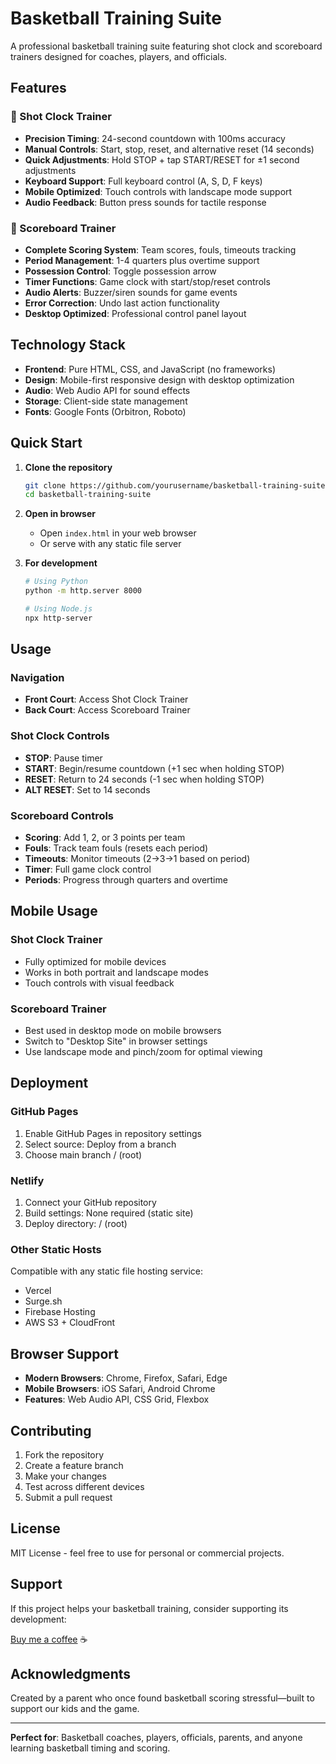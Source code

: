 # Basketball Training Suite

A professional basketball training suite featuring shot clock and scoreboard trainers designed for coaches, players, and officials.

## Features

### 🏀 Shot Clock Trainer
- **Precision Timing**: 24-second countdown with 100ms accuracy
- **Manual Controls**: Start, stop, reset, and alternative reset (14 seconds)
- **Quick Adjustments**: Hold STOP + tap START/RESET for ±1 second adjustments
- **Keyboard Support**: Full keyboard control (A, S, D, F keys)
- **Mobile Optimized**: Touch controls with landscape mode support
- **Audio Feedback**: Button press sounds for tactile response

### 🏀 Scoreboard Trainer
- **Complete Scoring System**: Team scores, fouls, timeouts tracking
- **Period Management**: 1-4 quarters plus overtime support
- **Possession Control**: Toggle possession arrow
- **Timer Functions**: Game clock with start/stop/reset controls
- **Audio Alerts**: Buzzer/siren sounds for game events
- **Error Correction**: Undo last action functionality
- **Desktop Optimized**: Professional control panel layout

## Technology Stack

- **Frontend**: Pure HTML, CSS, and JavaScript (no frameworks)
- **Design**: Mobile-first responsive design with desktop optimization
- **Audio**: Web Audio API for sound effects
- **Storage**: Client-side state management
- **Fonts**: Google Fonts (Orbitron, Roboto)

## Quick Start

1. **Clone the repository**
   ```bash
   git clone https://github.com/yourusername/basketball-training-suite.git
   cd basketball-training-suite
   ```

2. **Open in browser**
   - Open `index.html` in your web browser
   - Or serve with any static file server

3. **For development**
   ```bash
   # Using Python
   python -m http.server 8000
   
   # Using Node.js
   npx http-server
   ```

## Usage

### Navigation
- **Front Court**: Access Shot Clock Trainer
- **Back Court**: Access Scoreboard Trainer

### Shot Clock Controls
- **STOP**: Pause timer
- **START**: Begin/resume countdown (+1 sec when holding STOP)
- **RESET**: Return to 24 seconds (-1 sec when holding STOP)
- **ALT RESET**: Set to 14 seconds

### Scoreboard Controls
- **Scoring**: Add 1, 2, or 3 points per team
- **Fouls**: Track team fouls (resets each period)
- **Timeouts**: Monitor timeouts (2→3→1 based on period)
- **Timer**: Full game clock control
- **Periods**: Progress through quarters and overtime

## Mobile Usage

### Shot Clock Trainer
- Fully optimized for mobile devices
- Works in both portrait and landscape modes
- Touch controls with visual feedback

### Scoreboard Trainer
- Best used in desktop mode on mobile browsers
- Switch to "Desktop Site" in browser settings
- Use landscape mode and pinch/zoom for optimal viewing

## Deployment

### GitHub Pages
1. Enable GitHub Pages in repository settings
2. Select source: Deploy from a branch
3. Choose main branch / (root)

### Netlify
1. Connect your GitHub repository
2. Build settings: None required (static site)
3. Deploy directory: / (root)

### Other Static Hosts
Compatible with any static file hosting service:
- Vercel
- Surge.sh
- Firebase Hosting
- AWS S3 + CloudFront

## Browser Support

- **Modern Browsers**: Chrome, Firefox, Safari, Edge
- **Mobile Browsers**: iOS Safari, Android Chrome
- **Features**: Web Audio API, CSS Grid, Flexbox

## Contributing

1. Fork the repository
2. Create a feature branch
3. Make your changes
4. Test across different devices
5. Submit a pull request

## License

MIT License - feel free to use for personal or commercial projects.

## Support

If this project helps your basketball training, consider supporting its development:

[Buy me a coffee](https://www.buymeacoffee.com/kelvinsugars) ☕

## Acknowledgments

Created by a parent who once found basketball scoring stressful—built to support our kids and the game.

---

**Perfect for**: Basketball coaches, players, officials, parents, and anyone learning basketball timing and scoring.